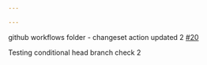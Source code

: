 ```yaml
---

---
```

    
github workflows folder - changeset action updated 2 [#20](https://github.com/JantaeLeckie/frontier_test/pull/20)
    
Testing conditional head branch check 2
